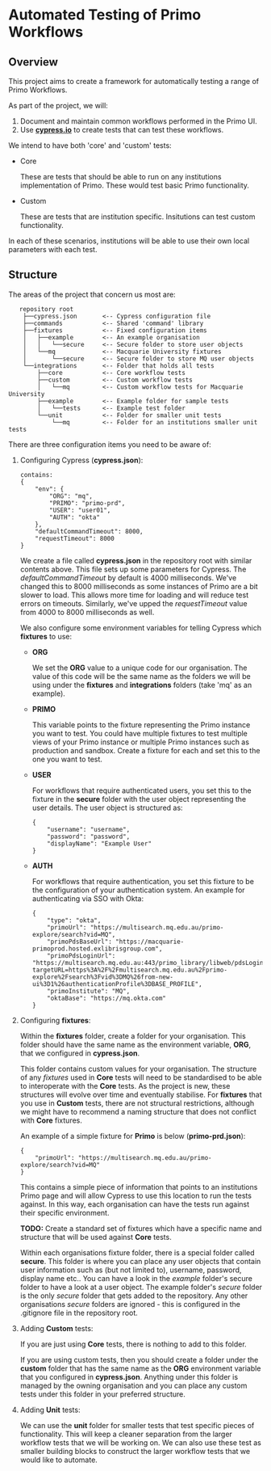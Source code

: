 # Automated Testing of Primo Workflows

## Overview

This project aims to create a framework for automatically testing a range of Primo Workflows.

As part of the project, we will:

1. Document and maintain common workflows performed in the Primo UI.
2. Use [**cypress.io**](https://cypress.io) to create tests that can test these workflows.

We intend to have both 'core' and 'custom' tests:

-   Core

    These are tests that should be able to run on any institutions implementation of Primo. These would test basic Primo functionality.

-   Custom

    These are tests that are institution specific. Insitutions can test custom functionality.

In each of these scenarios, institutions will be able to use their own local parameters with each test.

## Structure

The areas of the project that concern us most are:

       repository root
        ├──cypress.json       <-- Cypress configuration file
        ├──commands           <-- Shared 'command' library
        ├──fixtures           <-- Fixed configuration items
        │   ├──example        <-- An example organisation
        │   │   └──secure     <-- Secure folder to store user objects
        │   └──mq             <-- Macquarie University fixtures
        │       └──secure     <-- Secure folder to store MQ user objects
        └──integrations       <-- Folder that holds all tests
            ├──core           <-- Core workflow tests
            ├──custom         <-- Custom workflow tests
            │   └──mq         <-- Custom workflow tests for Macquarie University
            ├──example        <-- Example folder for sample tests
            │   └──tests      <-- Example test folder
            └──unit           <-- Folder for smaller unit tests
                └──mq         <-- Folder for an institutions smaller unit tests

There are three configuration items you need to be aware of:

1.  Configuring Cypress (**cypress.json**):

        contains:
        {
            "env": {
                "ORG": "mq",
                "PRIMO": "primo-prd",
                "USER": "user01",
                "AUTH": "okta"
            },
            "defaultCommandTimeout": 8000,
            "requestTimeout": 8000
        }

    We create a file called **cypress.json** in the repository root with similar contents above. This file sets up some parameters for Cypress. The _defaultCommandTimeout_ by default is 4000 milliseconds. We've changed this to 8000 milliseconds as some instances of Primo are a bit slower to load. This allows more time for loading and will reduce test errors on timeouts. Similarly, we've upped the _requestTimeout_ value from 4000 to 8000 milliseconds as well.

    We also configure some environment variables for telling Cypress which **fixtures** to use:

    -   **ORG**

        We set the **ORG** value to a unique code for our organisation. The value of this code will be the same name as the folders we will be using under the **fixtures** and **integrations** folders (take 'mq' as an example).

    -   **PRIMO**

        This variable points to the fixture representing the Primo instance you want to test. You could have multiple fixtures to test multiple views of your Primo instance or multiple Primo instances such as production and sandbox. Create a fixture for each and set this to the one you want to test.

    -   **USER**

        For workflows that require authenticated users, you set this to the fixture in the **secure** folder with the user object representing the user details. The user object is structured as:

            {
                "username": "username",
                "password": "password",
                "displayName": "Example User"
            }

    -   **AUTH**

        For workflows that require authentication, you set this fixture to be the configuration of your authentication system. An example for authenticating via SSO with Okta:

            {
                "type": "okta",
                "primoUrl": "https://multisearch.mq.edu.au/primo-explore/search?vid=MQ",
                "primoPdsBaseUrl": "https://macquarie-primoprod.hosted.exlibrisgroup.com",
                "primoPdsLoginUrl": "https://multisearch.mq.edu.au:443/primo_library/libweb/pdsLogin?targetURL=https%3A%2F%2Fmultisearch.mq.edu.au%2Fprimo-explore%2Fsearch%3Fvid%3DMQ%26from-new-ui%3D1%26authenticationProfile%3DBASE_PROFILE",
                "primoInstitute": "MQ",
                "oktaBase": "https://mq.okta.com"
            }

2)  Configuring **fixtures**:

    Within the **fixtures** folder, create a folder for your organisation. This folder should have the same name as the environment variable, **ORG**, that we configured in **cypress.json**.

    This folder contains custom values for your organisation. The structure of any _fixtures_ used in **Core** tests will need to be standardised to be able to interoperate with the **Core** tests. As the project is new, these structures will evolve over time and eventually stabilise. For **fixtures** that you use in **Custom** tests, there are not structural restrictions, although we might have to recommend a naming structure that does not conflict with **Core** fixtures.

    An example of a simple fixture for **Primo** is below (**primo-prd.json**):


        {
            "primoUrl": "https://multisearch.mq.edu.au/primo-explore/search?vid=MQ"
        }

    This contains a simple piece of information that points to an institutions Primo page and will allow Cypress to use this location to run the tests against. In this way, each organisation can have the tests run against their specific environment.

    **TODO:** Create a standard set of fixtures which have a specific name and structure that will be used against **Core** tests.

    Within each organisations fixture folder, there is a special folder called **secure**. This folder is where you can place any user objects that contain user information such as (but not limited to), username, password, display name etc.. You can have a look in the _example_ folder's secure folder to have a look at a user object. The example folder's _secure_ folder is the only _secure_ folder that gets added to the repository. Any other organisations _secure_ folders are ignored - this is configured in the .gitignore file in the repository root.

3.  Adding **Custom** tests:

    If you are just using **Core** tests, there is nothing to add to this folder.

    If you are using custom tests, then you should create a folder under the **custom** folder that has the same name as the **ORG** environment variable that you configured in **cypress.json**. Anything under this folder is managed by the owning organisation and you can place any custom tests under this folder in your preferred structure.

4.  Adding **Unit** tests:

    We can use the **unit** folder for smaller tests that test specific pieces of functionality. This will keep a cleaner separation from the larger workflow tests that we will be working on. We can also use these test as smaller building blocks to construct the larger workflow tests that we would like to automate.
